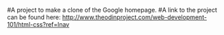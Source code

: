 #A project to make a clone of the Google homepage.
#A link to the project can be found here: http://www.theodinproject.com/web-development-101/html-css?ref=lnav
